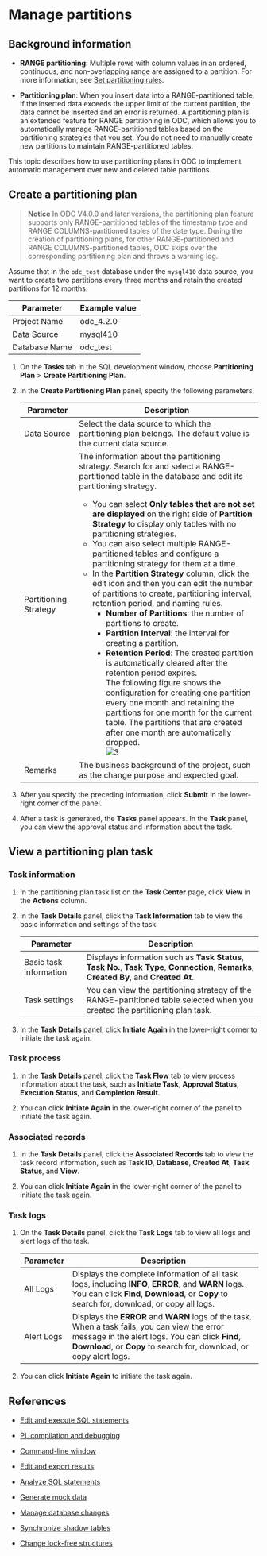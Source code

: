 # Manage partitions

## Background information

- **RANGE partitioning**: Multiple rows with column values in an ordered, continuous, and non-overlapping range are assigned to a partition.  For more information, see [Set partitioning rules](../11.web-odc-database-objects/1.web-odc-table-objects/2.web-odc-create-a-table.md).

- **Partitioning plan**: When you insert data into a RANGE-partitioned table, if the inserted data exceeds the upper limit of the current partition, the data cannot be inserted and an error is returned. A partitioning plan is an extended feature for RANGE partitioning in ODC, which allows you to automatically manage RANGE-partitioned tables based on the partitioning strategies that you set. You do not need to manually create new partitions to maintain RANGE-partitioned tables.

This topic describes how to use partitioning plans in ODC to implement automatic management over new and deleted table partitions.

## Create a partitioning plan

> **Notice**
> In ODC V4.0.0 and later versions, the partitioning plan feature supports only RANGE-partitioned tables of the timestamp type and RANGE COLUMNS-partitioned tables of the date type. During the creation of partitioning plans, for other RANGE-partitioned and RANGE COLUMNS-partitioned tables, ODC skips over the corresponding partitioning plan and throws a warning log.

Assume that in the `odc_test` database under the `mysql410` data source, you want to create two partitions every three months and retain the created partitions for 12 months.

| Parameter | Example value |
| ------ | ------ |
| Project Name | odc_4.2.0 |
| Data Source | mysql410 |
| Database Name | odc_test |

1. On the **Tasks** tab in the SQL development window, choose **Partitioning Plan** > **Create Partitioning Plan**.

2. In the **Create Partitioning Plan** panel, specify the following parameters.

   | **Parameter** | **Description**                                                                                                                                                                                                                                                                                                                                                                                                                                                                                                                                                                                                                                                                                                                                                                                                                                                                                                                                                                                                                                                                                                                                                                                                                                                                                                                                                                  |
   |----------------------------------------------------------------------------------------------------------------------------------------------------------------------------------------------------------------------------------------------------------------------------------------------------------------------------------------------------------------------------------------------------------------------------------------------------------------------------------------------------------------------------------------------------------------------------------------------------------------------------------------------------------------------------------------------------------------------------------------------------------------------------------------------------------------------------------------------------------------------------------------------------------------------------------------------------------------------------------------------------------------------------------------------------------------------------------------------------------------------------------------------------------------------------------------------------------------------------------------------------------------------------------------------------------------------------------------------------------------------------------|------------|
   | Data Source | Select the data source to which the partitioning plan belongs. The default value is the current data source.                                                                                                                                                                                                                                                                                                                                                                                                                                                                                                                                                                                                                                                                                                                                                                                                                                                                                                                                                                                                                                                                                                                                                                                                                                                                     |
   | Partitioning Strategy | The information about the partitioning strategy. Search for and select a RANGE-partitioned table in the database and edit its partitioning strategy.  <ul><li> You can select **Only tables that are not set are displayed** on the right side of **Partition Strategy** to display only tables with no partitioning strategies.  </li><li> You can also select multiple RANGE-partitioned tables and configure a partitioning strategy for them at a time. </li><li> In the **Partition Strategy** column, click the edit icon and then you can edit the number of partitions to create, partitioning interval, retention period, and naming rules. <ul><li> **Number of Partitions**: the number of partitions to create. </li><li> **Partition Interval**: the interval for creating a partition. </li><li> **Retention Period**: The created partition is automatically cleared after the retention period expires.  <br>The following figure shows the configuration for creating one partition every one month and retaining the partitions for one month for the current table. The partitions that are created after one month are automatically dropped.<br>  ![3](https://obbusiness-private.oss-cn-shanghai.aliyuncs.com/doc/img/odc/420/1300.data-Lifecycle-management/partitioning-plan-en.png) </li></ul></li></ul> |
   | Remarks | The business background of the project, such as the change purpose and expected goal.                                                                                                                                                                                                                                                                                                                                                                                                                                                                                                                                                                                                                                                                                                                                                                                                                                                                                                                                                                                                                                                                                                                                                                                                                                                                                            |

3. After you specify the preceding information, click **Submit** in the lower-right corner of the panel.

4. After a task is generated, the **Tasks** panel appears. In the **Task** panel, you can view the approval status and information about the task.

## View a partitioning plan task

### **Task information**

1. In the partitioning plan task list on the **Task Center** page, click **View** in the **Actions** column.

2. In the **Task Details** panel, click the **Task Information** tab to view the basic information and settings of the task.

   | Parameter | Description |
   |---------|------------------|
   | Basic task information | Displays information such as **Task Status**, **Task No.**, **Task Type**, **Connection**, **Remarks**, **Created By**, and **Created At**.  |
   | Task settings | You can view the partitioning strategy of the RANGE-partitioned table selected when you created the partitioning plan task.  |

3. In the **Task Details** panel, click **Initiate Again** in the lower-right corner to initiate the task again.

### **Task process**

1. In the **Task Details** panel, click the **Task Flow** tab to view process information about the task, such as **Initiate Task**, **Approval Status**, **Execution Status**, and **Completion Result**.


2. You can click **Initiate Again** in the lower-right corner of the panel to initiate the task again.

### Associated records

1. In the **Task Details** panel, click the **Associated Records** tab to view the task record information, such as **Task ID**, **Database**, **Created At**, **Task Status**, and **View**.

2. You can click **Initiate Again** in the lower-right corner of the panel to initiate the task again.

### Task logs


1. On the **Task Details** panel, click the **Task Logs** tab to view all logs and alert logs of the task.


   | Parameter | Description |
   |------|-----------------------------|
   | All Logs | Displays the complete information of all task logs, including **INFO**, **ERROR**, and **WARN** logs.  You can click **Find**, **Download**, or **Copy** to search for, download, or copy all logs.  |
   | Alert Logs | Displays the **ERROR** and **WARN** logs of the task. When a task fails, you can view the error message in the alert logs.  You can click **Find**, **Download**, or **Copy** to search for, download, or copy alert logs.  |

2. You can click **Initiate Again** to initiate the task again.


## References

- [Edit and execute SQL statements](1.sql-editing-and-execution.md)

- [PL compilation and debugging](2.pl-compile-and-debug.md)

- [Command-line window](3.command-line-window.md)

- [Edit and export results](4.result-editing-and-exporting.md)

- [Analyze SQL statements](5.perform-analysis.md)

- [Generate mock data](6.data-mocking.md)

- [Manage database changes](7.database-change.md)

- [Synchronize shadow tables](9.shadow-table-synchronization.md)

- [Change lock-free structures](10.table-structure-change.md)